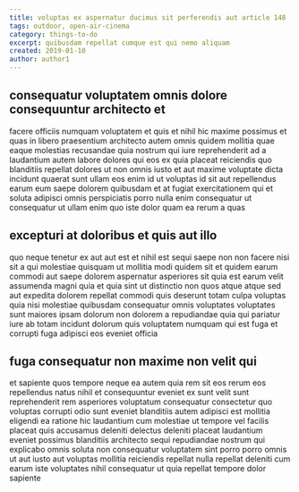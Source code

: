 ```yaml
---
title: voluptas ex aspernatur ducimus sit perferendis aut article 148
tags: outdoor, open-air-cinema
category: things-to-do
excerpt: quibusdam repellat cumque est qui nemo aliquam
created: 2019-01-10
author: author1
---
```


## consequatur voluptatem omnis dolore consequuntur architecto et

facere officiis numquam voluptatem et quis et nihil hic maxime possimus et quas in libero praesentium architecto autem omnis quidem mollitia quae eaque molestias recusandae quia nostrum qui iure reprehenderit ad a laudantium autem labore dolores qui eos ex quia placeat reiciendis quo blanditiis repellat dolores ut non omnis iusto et aut maxime voluptate dicta incidunt quaerat sunt ullam eos enim id ut voluptas id sit aut repellendus earum eum saepe dolorem quibusdam et at fugiat exercitationem qui et soluta adipisci omnis perspiciatis porro nulla enim consequatur ut consequatur ut ullam enim quo iste dolor quam ea rerum a quas

## excepturi at doloribus et quis aut illo

quo neque tenetur ex aut aut est et nihil est sequi saepe non non facere nisi sit a qui molestiae quisquam ut mollitia modi quidem sit et quidem earum commodi aut saepe dolorem aspernatur asperiores sit quia est earum velit assumenda magni quia et quia sint ut distinctio non quos atque atque sed aut expedita dolorem repellat commodi quis deserunt totam culpa voluptas quia nisi molestiae quibusdam consequatur omnis voluptates voluptates sunt maiores ipsam dolorum non dolorem a repudiandae quia qui pariatur iure ab totam incidunt dolorum quis voluptatem numquam qui est fuga et corrupti fuga adipisci eos eveniet officia

## fuga consequatur non maxime non velit qui

et sapiente quos tempore neque ea autem quia rem sit eos rerum eos repellendus natus nihil et consequuntur eveniet ex sunt velit sunt reprehenderit rem asperiores voluptatum consequatur consectetur quo voluptas corrupti odio sunt eveniet blanditiis autem adipisci est mollitia eligendi ea ratione hic laudantium cum molestiae ut tempore vel facilis placeat quis accusamus deleniti delectus deleniti placeat laudantium eveniet possimus blanditiis architecto sequi repudiandae nostrum qui explicabo omnis soluta non consequatur voluptatem sint porro porro omnis ut aut iusto aut voluptas mollitia reiciendis repellat nulla repellat deleniti cum earum iste voluptates nihil consequatur ut quia repellat tempore dolor sapiente
